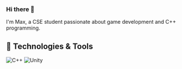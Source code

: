 ### Hi there 👋
I'm Max, a CSE student passionate about game development and C++ programming.

## 🔧 Technologies & Tools
![C++](https://img.shields.io/badge/C++-blue?logo=c%2B%2B&logoColor=white)
![Unity](https://img.shields.io/badge/Unity-black?logo=unity&logoColor=white)

<!--
**Nahngom/Nahngom** is a ✨ _special_ ✨ repository because its `README.md` (this file) appears on your GitHub profile.

Here are some ideas to get you started:

- 🔭 I’m currently working on ...
- 🌱 I’m currently learning ...
- 👯 I’m looking to collaborate on ...
- 🤔 I’m looking for help with ...
- 💬 Ask me about ...
- 📫 How to reach me: ...
- 😄 Pronouns: ...
- ⚡ Fun fact: ...
-->
